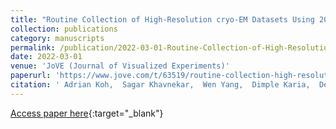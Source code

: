 ```yaml
---
title: "Routine Collection of High-Resolution cryo-EM Datasets Using 200 KV Transmission Electron Microscope"
collection: publications
category: manuscripts
permalink: /publication/2022-03-01-Routine-Collection-of-High-Resolution-cryo-EM-Datasets-Using-200-KV-Transmission-Electron-Microscope
date: 2022-03-01
venue: 'JoVE (Journal of Visualized Experiments)'
paperurl: 'https://www.jove.com/t/63519/routine-collection-high-resolution-cryo-em-datasets-using-200-kv'
citation: ' Adrian Koh,  Sagar Khavnekar,  Wen Yang,  Dimple Karia,  Dennis Cats,  Rob Ploeg,  Fanis Grollios,  Oliver Raschdorf,  Abhay Kotecha,  Daniel Němeček, &quot;Routine Collection of High-Resolution cryo-EM Datasets Using 200 KV Transmission Electron Microscope.&quot; JoVE (Journal of Visualized Experiments), 2022.'
---
```

[Access paper here](https://www.jove.com/t/63519/routine-collection-high-resolution-cryo-em-datasets-using-200-kv){:target="_blank"}
